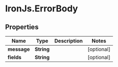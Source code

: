 # IronJs.ErrorBody

## Properties
Name | Type | Description | Notes
------------ | ------------- | ------------- | -------------
**message** | **String** |  | [optional] 
**fields** | **String** |  | [optional] 


